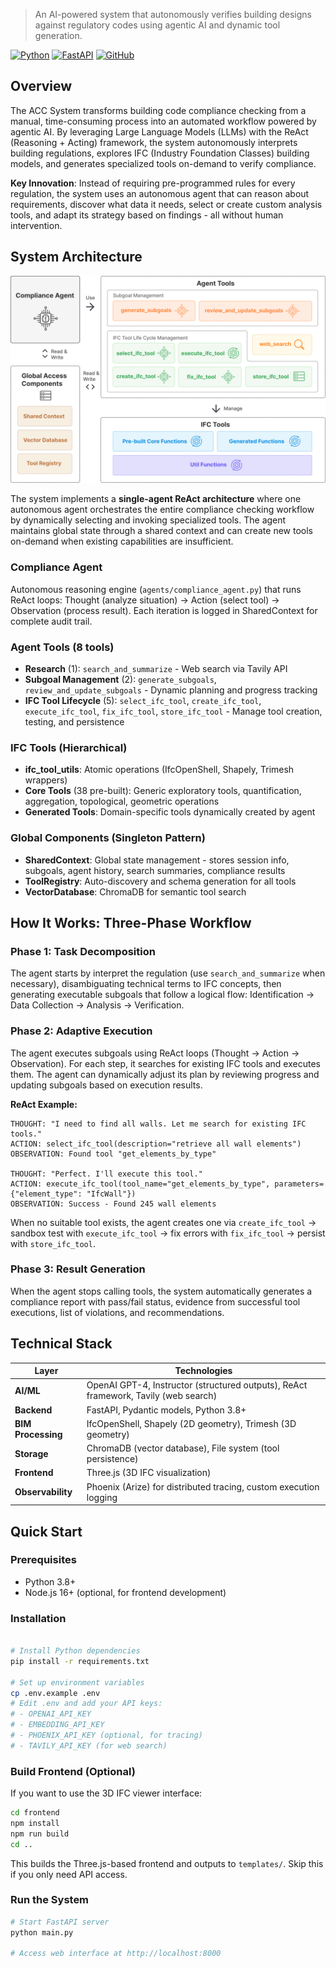 

> An AI-powered system that autonomously verifies building designs against regulatory codes using agentic AI and dynamic tool generation.

[![Python](https://img.shields.io/badge/Python-3.8+-blue.svg)](https://www.python.org/downloads/)
[![FastAPI](https://img.shields.io/badge/FastAPI-0.100+-green.svg)](https://fastapi.tiangolo.com/)
[![GitHub](https://img.shields.io/badge/GitHub-Repository-181717?logo=github)](https://github.com/blau1234/AdaptiveACC)

## Overview

The ACC System transforms building code compliance checking from a manual, time-consuming process into an automated workflow powered by agentic AI. By leveraging Large Language Models (LLMs) with the ReAct (Reasoning + Acting) framework, the system autonomously interprets building regulations, explores IFC (Industry Foundation Classes) building models, and generates specialized tools on-demand to verify compliance.

**Key Innovation**: Instead of requiring pre-programmed rules for every regulation, the system uses an autonomous agent that can reason about requirements, discover what data it needs, select or create custom analysis tools, and adapt its strategy based on findings - all without human intervention.

## System Architecture

![System Architecture](images/architecture.png)

The system implements a **single-agent ReAct architecture** where one autonomous agent orchestrates the entire compliance checking workflow by dynamically selecting and invoking specialized tools. The agent maintains global state through a shared context and can create new tools on-demand when existing capabilities are insufficient.
### Compliance Agent
Autonomous reasoning engine (`agents/compliance_agent.py`) that runs ReAct loops: Thought (analyze situation) → Action (select tool) → Observation (process result). Each iteration is logged in SharedContext for complete audit trail.

### Agent Tools (8 tools)
- **Research** (1): `search_and_summarize` - Web search via Tavily API
- **Subgoal Management** (2): `generate_subgoals`, `review_and_update_subgoals` - Dynamic planning and progress tracking
- **IFC Tool Lifecycle** (5): `select_ifc_tool`, `create_ifc_tool`, `execute_ifc_tool`, `fix_ifc_tool`, `store_ifc_tool` - Manage tool creation, testing, and persistence

### IFC Tools (Hierarchical)
- **ifc_tool_utils**: Atomic operations (IfcOpenShell, Shapely, Trimesh wrappers)
- **Core Tools** (38 pre-built): Generic exploratory tools, quantification, aggregation, topological, geometric operations
- **Generated Tools**: Domain-specific tools dynamically created by agent

### Global Components (Singleton Pattern)
- **SharedContext**: Global state management - stores session info, subgoals, agent history, search summaries, compliance results
- **ToolRegistry**: Auto-discovery and schema generation for all tools
- **VectorDatabase**: ChromaDB for semantic tool search

## How It Works: Three-Phase Workflow

### Phase 1: Task Decomposition
The agent starts by interpret the regulation (use `search_and_summarize` when necessary), disambiguating technical terms to IFC concepts, then generating executable subgoals that follow a logical flow: Identification → Data Collection → Analysis → Verification.

### Phase 2: Adaptive Execution
The agent executes subgoals using ReAct loops (Thought → Action → Observation). For each step, it searches for existing IFC tools and executes them. The agent can dynamically adjust its plan by reviewing progress and updating subgoals based on execution results.

**ReAct Example:**
```
THOUGHT: "I need to find all walls. Let me search for existing IFC tools."
ACTION: select_ifc_tool(description="retrieve all wall elements")
OBSERVATION: Found tool "get_elements_by_type"

THOUGHT: "Perfect. I'll execute this tool."
ACTION: execute_ifc_tool(tool_name="get_elements_by_type", parameters={"element_type": "IfcWall"})
OBSERVATION: Success - Found 245 wall elements
```

When no suitable tool exists, the agent creates one via `create_ifc_tool` → sandbox test with `execute_ifc_tool` → fix errors with `fix_ifc_tool` → persist with `store_ifc_tool`.

### Phase 3: Result Generation
When the agent stops calling tools, the system automatically generates a compliance report with pass/fail status, evidence from successful tool executions, list of violations, and recommendations.


## Technical Stack

| Layer | Technologies |
|-------|-------------|
| **AI/ML** | OpenAI GPT-4, Instructor (structured outputs), ReAct framework, Tavily (web search) |
| **Backend** | FastAPI, Pydantic models, Python 3.8+ |
| **BIM Processing** | IfcOpenShell, Shapely (2D geometry), Trimesh (3D geometry) |
| **Storage** | ChromaDB (vector database), File system (tool persistence) |
| **Frontend** | Three.js (3D IFC visualization) |
| **Observability** | Phoenix (Arize) for distributed tracing, custom execution logging |

## Quick Start

### Prerequisites

- Python 3.8+
- Node.js 16+ (optional, for frontend development)

### Installation

```bash

# Install Python dependencies
pip install -r requirements.txt

# Set up environment variables
cp .env.example .env
# Edit .env and add your API keys:
# - OPENAI_API_KEY
# - EMBEDDING_API_KEY
# - PHOENIX_API_KEY (optional, for tracing)
# - TAVILY_API_KEY (for web search)
```

### Build Frontend (Optional)

If you want to use the 3D IFC viewer interface:

```bash
cd frontend
npm install
npm run build
cd ..
```

This builds the Three.js-based frontend and outputs to `templates/`. Skip this if you only need API access.

### Run the System

```bash
# Start FastAPI server
python main.py

# Access web interface at http://localhost:8000
```
